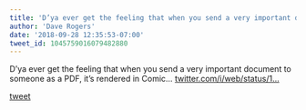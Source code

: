 ```yaml
---
title: 'D’ya ever get the feeling that when you send a very important document to...'
author: 'Dave Rogers'
date: '2018-09-28 12:35:53-07:00'
tweet_id: 1045759016079482880
---
```

D’ya ever get the feeling that when you send a very important document to someone as a PDF, it’s rendered in Comic… [twitter.com/i/web/status/1…](https://twitter.com/i/web/status/1045759016079482880)

[tweet](https://twitter.com/yukondude/status/1045759016079482880)